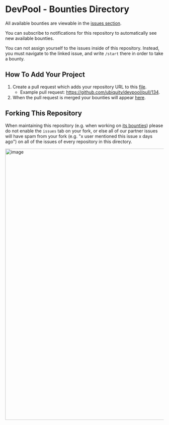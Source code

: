 # DevPool - Bounties Directory

All available bounties are viewable in the [issues section](https://github.com/ubiquity/devpool/issues).

You can subscribe to notifications for this repository to automatically see new available bounties.

You can not assign yourself to the issues inside of this repository. Instead, you must navigate to the linked issue, and write `/start` there in order to take a bounty. 

## How To Add Your Project
1. Create a pull request which adds your repository URL to this [file](https://github.com/ubiquity/devpool/blob/development/projects.json).
    - Example pull request: https://github.com/ubiquity/devpool/pull/134.
2. When the pull request is merged your bounties will appear [here](https://github.com/ubiquity/devpool/issues).

## Forking This Repository

When maintaining this repository (e.g. when working on [its bounties](https://github.com/ubiquity/devpool-directory-bounties/issues)) please do not enable the `issues` tab on your fork, or else all of our partner issues will have spam from your fork (e.g. "x user mentioned this issue x days ago") on all of the issues of every repository in this directory. 

<img width="862" alt="image" src="https://github.com/ubiquity/devpool-directory/assets/4975670/c3db8f81-19ac-4aa4-9351-06c9a5fda77f">
